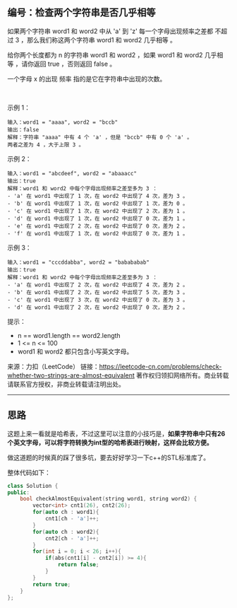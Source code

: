 ## 编号：检查两个字符串是否几乎相等

如果两个字符串 word1 和 word2 中从 'a' 到 'z' 每一个字母出现频率之差都 不超过 3 ，那么我们称这两个字符串 word1 和 word2 几乎相等 。

给你两个长度都为 n 的字符串 word1 和 word2 ，如果 word1 和 word2 几乎相等 ，请你返回 true ，否则返回 false 。

一个字母 x 的出现 频率 指的是它在字符串中出现的次数。

 

示例 1：
```
输入：word1 = "aaaa", word2 = "bccb"
输出：false
解释：字符串 "aaaa" 中有 4 个 'a' ，但是 "bccb" 中有 0 个 'a' 。
两者之差为 4 ，大于上限 3 。
```
示例 2：
```
输入：word1 = "abcdeef", word2 = "abaaacc"
输出：true
解释：word1 和 word2 中每个字母出现频率之差至多为 3 ：
- 'a' 在 word1 中出现了 1 次，在 word2 中出现了 4 次，差为 3 。
- 'b' 在 word1 中出现了 1 次，在 word2 中出现了 1 次，差为 0 。
- 'c' 在 word1 中出现了 1 次，在 word2 中出现了 2 次，差为 1 。
- 'd' 在 word1 中出现了 1 次，在 word2 中出现了 0 次，差为 1 。
- 'e' 在 word1 中出现了 2 次，在 word2 中出现了 0 次，差为 2 。
- 'f' 在 word1 中出现了 1 次，在 word2 中出现了 0 次，差为 1 。
```
示例 3：
```
输入：word1 = "cccddabba", word2 = "babababab"
输出：true
解释：word1 和 word2 中每个字母出现频率之差至多为 3 ：
- 'a' 在 word1 中出现了 2 次，在 word2 中出现了 4 次，差为 2 。
- 'b' 在 word1 中出现了 2 次，在 word2 中出现了 5 次，差为 3 。
- 'c' 在 word1 中出现了 3 次，在 word2 中出现了 0 次，差为 3 。
- 'd' 在 word1 中出现了 2 次，在 word2 中出现了 0 次，差为 2 。 
```
提示：

* n == word1.length == word2.length
* 1 <= n <= 100
* word1 和 word2 都只包含小写英文字母。

来源：力扣（LeetCode）
链接：https://leetcode-cn.com/problems/check-whether-two-strings-are-almost-equivalent
著作权归领扣网络所有。商业转载请联系官方授权，非商业转载请注明出处。

---
## 思路


这题上来一看就是哈希表，不过这里可以注意的小技巧是，**如果字符串中只有26个英文字母，可以将字符转换为int型的哈希表进行映射，这样会比较方便。**

做这道题的时候真的踩了很多坑，要去好好学习一下c++的STL标准库了。


整体代码如下：
```c++
class Solution {
public:
    bool checkAlmostEquivalent(string word1, string word2) {
        vector<int> cnt1(26), cnt2(26);
        for(auto ch : word1){
            cnt1[ch - 'a']++;
        }
        for(auto ch : word2){
            cnt2[ch - 'a']++;
        }
        for(int i = 0; i < 26; i++){
            if(abs(cnt1[i] - cnt2[i]) >= 4){
                return false;
            }
        }
        return true;
    }
};
```